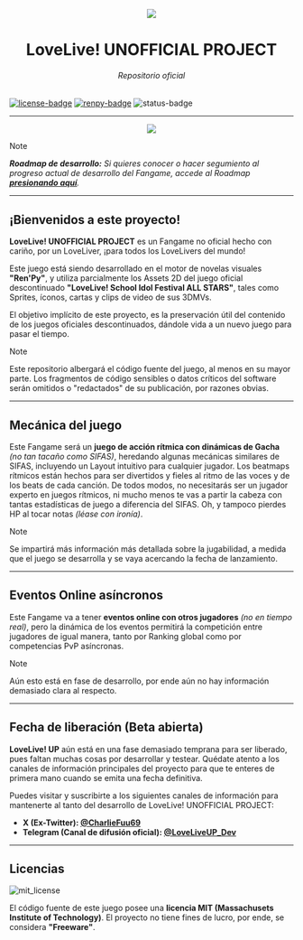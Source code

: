 <!-- Links de utilidad pública --->
[license]: https://github.com/CharlieFuu69/lovelive-unofficial-project/blob/main/LICENSE
[renpy]: https://renpy.org/
[llup-roadmap-esp]: https://github.com/CharlieFuu69/RenPy_RhythmBeats/blob/main/llup-roadmap-esp.md
[llup-roadmap-eng]: https://github.com/CharlieFuu69/RenPy_RhythmBeats/blob/main/llup-roadmap-eng.md

<!-- Badges del README --->
[renpy-badge]: https://img.shields.io/badge/Engine-Ren'Py%20v8.1.3-red?style=for-the-badge&logo=python
[license-badge]: https://img.shields.io/badge/License-MIT-red.svg?style=for-the-badge&logo=creativecommons
[license-image]: https://www.gnu.org/graphics/gplv3-with-text-136x68.png
[status-badge]: https://img.shields.io/badge/Status-IN_PROGRESS-707070?style=for-the-badge

<p align="center">
  <img src="https://github.com/user-attachments/assets/c6070e6d-9ca0-4634-8e0b-574be692c810">
</p>

<h1 align = "center"> LoveLive! UNOFFICIAL PROJECT </h1>
<h6 align = "center"> Repositorio oficial </h6>

[![license-badge]][license] [![renpy-badge]][renpy] ![status-badge]

---

<p align="center">
  <a href="https://github.com/CharlieFuu69/lovelive-unofficial-project/blob/main/README_ENG.md">
    <img src="https://github.com/user-attachments/assets/fb8c66ea-fc2e-44e8-a2b8-5254f92550e5"/>
  </a>
</p>

>[!NOTE]
> _**Roadmap de desarrollo:** Si quieres conocer o hacer segumiento al progreso actual de desarrollo del Fangame, accede al Roadmap **[presionando aquí][llup-roadmap-esp]**._

---

## ¡Bienvenidos a este proyecto!

**LoveLive! UNOFFICIAL PROJECT** es un Fangame no oficial hecho con cariño, por un LoveLiver, ¡para todos los LoveLivers del mundo!

Este juego está siendo desarrollado en el motor de novelas visuales **"Ren'Py"**, y utiliza parcialmente los Assets 2D del juego oficial descontinuado **"LoveLive! School Idol Festival ALL STARS"**, tales como Sprites, íconos, cartas y clips de video de sus 3DMVs.

El objetivo implícito de este proyecto, es la preservación útil del contenido de los juegos oficiales descontinuados, dándole vida a un nuevo juego para pasar el tiempo.

> [!NOTE]
> Este repositorio albergará el código fuente del juego, al menos en su mayor parte. Los fragmentos de código sensibles o datos críticos del software serán omitidos o "redactados" de su publicación, por razones obvias.

---

## Mecánica del juego

Este Fangame será un **juego de acción rítmica con dinámicas de Gacha** _(no tan tacaño como SIFAS)_, heredando algunas mecánicas similares de SIFAS, incluyendo un Layout intuitivo para cualquier jugador. Los beatmaps rítmicos están hechos para ser divertidos y fieles al ritmo de las voces y de los beats de cada canción. De todos modos, no necesitarás ser un jugador experto en juegos rítmicos, ni mucho menos te vas a partir la cabeza con tantas estadísticas de juego a diferencia del SIFAS. Oh, y tampoco pierdes HP al tocar notas _(léase con ironía)_.

> [!NOTE]
> Se impartirá más información más detallada sobre la jugabilidad, a medida que el juego se desarrolla y se vaya acercando la fecha de lanzamiento.

---

## Eventos Online asíncronos

Este Fangame va a tener **eventos online con otros jugadores** _(no en tiempo real)_, pero la dinámica de los eventos permitirá la competición entre jugadores de igual manera, tanto por Ranking global como por competencias PvP asíncronas.

> [!NOTE]
> Aún esto está en fase de desarrollo, por ende aún no hay información demasiado clara al respecto.

---

## Fecha de liberación (Beta abierta)

**LoveLive! UP** aún está en una fase demasiado temprana para ser liberado, pues faltan muchas cosas por desarrollar y testear. Quédate atento a los canales de información principales del proyecto para que te enteres de primera mano cuando se emita una fecha definitiva.

Puedes visitar y suscribirte a los siguientes canales de información para mantenerte al tanto del desarrollo de LoveLive! UNOFFICIAL PROJECT:

* **X (Ex-Twitter): [@CharlieFuu69](https://x.com/CharlieFuu69)**
* **Telegram (Canal de difusión oficial): [@LoveLiveUP_Dev](https://t.me/LoveLiveUP_Dev)**

---

## Licencias

![mit_license](https://github.com/user-attachments/assets/1d738524-7ce6-47c2-b289-58b4fa42f03c)

El código fuente de este juego posee una **licencia MIT (Massachusets Institute of Technology)**. El proyecto no tiene fines de lucro, por ende, se considera **"Freeware"**.

